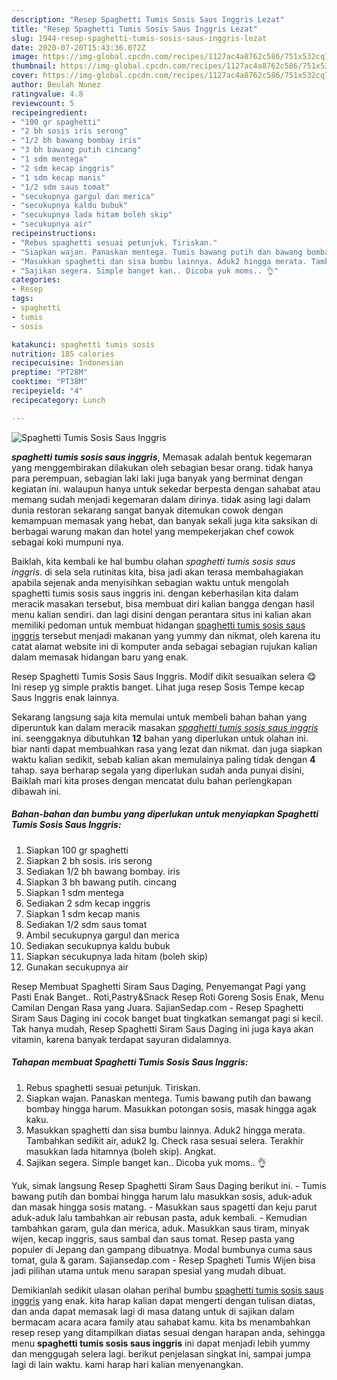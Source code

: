```yaml
---
description: "Resep Spaghetti Tumis Sosis Saus Inggris Lezat"
title: "Resep Spaghetti Tumis Sosis Saus Inggris Lezat"
slug: 1944-resep-spaghetti-tumis-sosis-saus-inggris-lezat
date: 2020-07-20T15:43:36.072Z
image: https://img-global.cpcdn.com/recipes/1127ac4a8762c586/751x532cq70/spaghetti-tumis-sosis-saus-inggris-foto-resep-utama.jpg
thumbnail: https://img-global.cpcdn.com/recipes/1127ac4a8762c586/751x532cq70/spaghetti-tumis-sosis-saus-inggris-foto-resep-utama.jpg
cover: https://img-global.cpcdn.com/recipes/1127ac4a8762c586/751x532cq70/spaghetti-tumis-sosis-saus-inggris-foto-resep-utama.jpg
author: Beulah Nunez
ratingvalue: 4.8
reviewcount: 5
recipeingredient:
- "100 gr spaghetti"
- "2 bh sosis iris serong"
- "1/2 bh bawang bombay iris"
- "3 bh bawang putih cincang"
- "1 sdm mentega"
- "2 sdm kecap inggris"
- "1 sdm kecap manis"
- "1/2 sdm saus tomat"
- "secukupnya gargul dan merica"
- "secukupnya kaldu bubuk"
- "secukupnya lada hitam boleh skip"
- "secukupnya air"
recipeinstructions:
- "Rebus spaghetti sesuai petunjuk. Tiriskan."
- "Siapkan wajan. Panaskan mentega. Tumis bawang putih dan bawang bombay hingga harum. Masukkan potongan sosis, masak hingga agak kaku."
- "Masukkan spaghetti dan sisa bumbu lainnya. Aduk2 hingga merata. Tambahkan sedikit air, aduk2 lg. Check rasa sesuai selera. Terakhir masukkan lada hitamnya (boleh skip). Angkat."
- "Sajikan segera. Simple banget kan.. Dicoba yuk moms.. 👌"
categories:
- Resep
tags:
- spaghetti
- tumis
- sosis

katakunci: spaghetti tumis sosis 
nutrition: 185 calories
recipecuisine: Indonesian
preptime: "PT28M"
cooktime: "PT38M"
recipeyield: "4"
recipecategory: Lunch

---
```



![Spaghetti Tumis Sosis Saus Inggris](https://img-global.cpcdn.com/recipes/1127ac4a8762c586/751x532cq70/spaghetti-tumis-sosis-saus-inggris-foto-resep-utama.jpg)

<b><i>spaghetti tumis sosis saus inggris</i></b>, Memasak adalah bentuk kegemaran yang menggembirakan dilakukan oleh sebagian besar orang. tidak hanya para perempuan, sebagian laki laki juga banyak yang berminat dengan kegiatan ini. walaupun hanya untuk sekedar berpesta dengan sahabat atau memang sudah menjadi kegemaran dalam dirinya. tidak asing lagi dalam dunia restoran sekarang sangat banyak ditemukan cowok dengan kemampuan memasak yang hebat, dan banyak sekali juga kita saksikan di berbagai warung makan dan hotel yang mempekerjakan chef cowok sebagai koki mumpuni nya.

Baiklah, kita kembali ke hal bumbu olahan <i>spaghetti tumis sosis saus inggris</i>. di sela sela rutinitas kita, bisa jadi akan terasa membahagiakan apabila sejenak anda menyisihkan sebagian waktu untuk mengolah spaghetti tumis sosis saus inggris ini. dengan keberhasilan kita dalam meracik masakan tersebut, bisa membuat diri kalian bangga dengan hasil menu kalian sendiri. dan lagi disini dengan perantara situs ini kalian akan memiliki pedoman untuk membuat hidangan <u>spaghetti tumis sosis saus inggris</u> tersebut menjadi makanan yang yummy dan nikmat, oleh karena itu catat alamat website ini di komputer anda sebagai sebagian rujukan kalian dalam memasak hidangan baru yang enak.

Resep Spaghetti Tumis Sosis Saus Inggris. Modif dikit sesuaikan selera 😋 Ini resep yg simple praktis banget. Lihat juga resep Sosis Tempe kecap Saus Inggris enak lainnya.


Sekarang langsung saja kita memulai untuk membeli bahan bahan yang diperuntuk kan dalam meracik masakan <u><i>spaghetti tumis sosis saus inggris</i></u> ini. seenggaknya dibutuhkan <b>12</b> bahan yang diperlukan untuk olahan ini. biar nanti dapat membuahkan rasa yang lezat dan nikmat. dan juga siapkan waktu kalian sedikit, sebab kalian akan memulainya paling tidak dengan <b>4</b> tahap. saya berharap segala yang diperlukan sudah anda punyai disini, Baiklah mari kita proses dengan mencatat dulu bahan perlengkapan dibawah ini.

<!--inarticleads1-->

##### Bahan-bahan dan bumbu yang diperlukan untuk menyiapkan Spaghetti Tumis Sosis Saus Inggris:

1. Siapkan 100 gr spaghetti
1. Siapkan 2 bh sosis. iris serong
1. Sediakan 1/2 bh bawang bombay. iris
1. Siapkan 3 bh bawang putih. cincang
1. Siapkan 1 sdm mentega
1. Sediakan 2 sdm kecap inggris
1. Siapkan 1 sdm kecap manis
1. Sediakan 1/2 sdm saus tomat
1. Ambil secukupnya gargul dan merica
1. Sediakan secukupnya kaldu bubuk
1. Siapkan secukupnya lada hitam (boleh skip)
1. Gunakan secukupnya air


Resep Membuat Spaghetti Siram Saus Daging, Penyemangat Pagi yang Pasti Enak Banget.. Roti,Pastry&amp;Snack Resep Roti Goreng Sosis Enak, Menu Camilan Dengan Rasa yang Juara. SajianSedap.com - Resep Spaghetti Siram Saus Daging ini cocok banget buat tingkatkan semangat pagi si kecil. Tak hanya mudah, Resep Spaghetti Siram Saus Daging ini juga kaya akan vitamin, karena banyak terdapat sayuran didalamnya. 

<!--inarticleads2-->

##### Tahapan membuat Spaghetti Tumis Sosis Saus Inggris:

1. Rebus spaghetti sesuai petunjuk. Tiriskan.
1. Siapkan wajan. Panaskan mentega. Tumis bawang putih dan bawang bombay hingga harum. Masukkan potongan sosis, masak hingga agak kaku.
1. Masukkan spaghetti dan sisa bumbu lainnya. Aduk2 hingga merata. Tambahkan sedikit air, aduk2 lg. Check rasa sesuai selera. Terakhir masukkan lada hitamnya (boleh skip). Angkat.
1. Sajikan segera. Simple banget kan.. Dicoba yuk moms.. 👌


Yuk, simak langsung Resep Spaghetti Siram Saus Daging berikut ini. - Tumis bawang putih dan bombai hingga harum lalu masukkan sosis, aduk-aduk dan masak hingga sosis matang. - Masukkan saus spagetti dan keju parut aduk-aduk lalu tambahkan air rebusan pasta, aduk kembali. - Kemudian tambahkan garam, gula dan merica, aduk. Masukkan saus tiram, minyak wijen, kecap inggris, saus sambal dan saus tomat. Resep pasta yang populer di Jepang dan gampang dibuatnya. Modal bumbunya cuma saus tomat, gula &amp; garam. Sajiansedap.com - Resep Spagheti Tumis Wijen bisa jadi pilihan utama untuk menu sarapan spesial yang mudah dibuat. 

Demikianlah sedikit ulasan olahan perihal bumbu <u>spaghetti tumis sosis saus inggris</u> yang enak. kita harap kalian dapat mengerti dengan tulisan diatas, dan anda dapat memasak lagi di masa datang untuk di sajikan dalam bermacam acara acara family atau sahabat kamu. kita bs menambahkan resep resep yang ditampilkan diatas sesuai dengan harapan anda, sehingga menu <b>spaghetti tumis sosis saus inggris</b> ini dapat menjadi lebih yummy dan menggugah selera lagi. berikut penjelasan singkat ini, sampai jumpa lagi di lain waktu. kami harap hari kalian menyenangkan.

